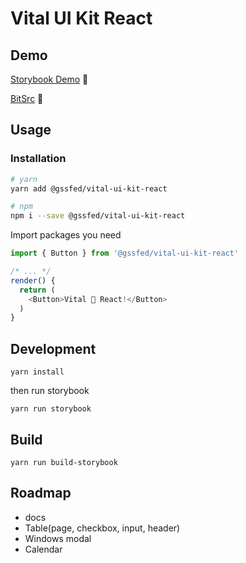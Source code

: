 # Vital UI Kit React

## Demo
[Storybook Demo](http://react.vitaluikit.com/) 👯

 [BitSrc](https://bitsrc.io/gssfed/vital-ui-kit-react)
  💃

## Usage

### Installation
```bash
# yarn
yarn add @gssfed/vital-ui-kit-react

# npm
npm i --save @gssfed/vital-ui-kit-react
```

Import packages you need

```js
import { Button } from '@gssfed/vital-ui-kit-react'

/* ... */
render() {
  return (
    <Button>Vital 💜 React!</Button>
  )
}
````



## Development

`yarn install`

then run storybook

`yarn run storybook`

## Build

`yarn run build-storybook`

## Roadmap

- docs
- Table(page, checkbox, input, header)
- Windows modal
- Calendar
